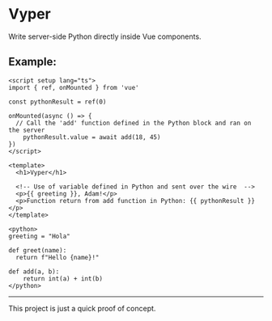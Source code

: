 # Vyper
Write server-side Python directly inside Vue components.

## Example:
```vue
<script setup lang="ts">
import { ref, onMounted } from 'vue'

const pythonResult = ref(0)

onMounted(async () => {
  // Call the 'add' function defined in the Python block and ran on the server
	pythonResult.value = await add(18, 45)
})
</script>

<template>
  <h1>Vyper</h1>

  <!-- Use of variable defined in Python and sent over the wire  -->
  <p>{{ greeting }}, Adam!</p>
  <p>Function return from add function in Python: {{ pythonResult }}</p>
</template>

<python>
greeting = "Hola"

def greet(name):
  return f"Hello {name}!"

def add(a, b):
	return int(a) + int(b)
</python>
```

---

This project is just a quick proof of concept. 
